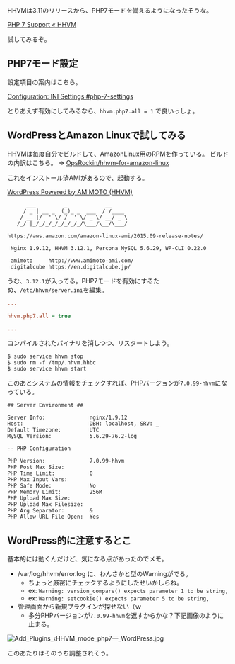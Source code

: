 
HHVMは3.11のリリースから、PHP7モードを備えるようになったそうな。

[PHP 7 Support « HHVM](http://hhvm.com/blog/10859/php-7-support)

試してみるぞ。

## PHP7モード設定

設定項目の案内はこちら。

[Configuration: INI Settings #php-7-settings](https://docs.hhvm.com/hhvm/configuration/INI-settings#php-7-settings)

とりあえず有効にしてみるなら、`hhvm.php7.all = 1` で良いっしょ。


## WordPressとAmazon Linuxで試してみる

HHVMは毎度自分でビルドして、AmazonLinux用のRPMを作っている。 ビルドの内訳はこちら。 => [OpsRockin/hhvm-for-amazon-linux](https://github.com/OpsRockin/hhvm-for-amazon-linux)


これをインストール済AMIがあるので、起動する。

[WordPress Powered by AMIMOTO (HHVM)](https://aws.amazon.com/marketplace/pp/B00V5JYXTO)


```shell:
      ___         _            __
     / _ | __ _  (_)_ _  ___  / /____
    / __ |/  ' \/ /  ' \/ _ \/ __/ _ \
   /_/ |_/_/_/_/_/_/_/_/\___/\__/\___/

https://aws.amazon.com/amazon-linux-ami/2015.09-release-notes/

 Nginx 1.9.12, HHVM 3.12.1, Percona MySQL 5.6.29, WP-CLI 0.22.0

 amimoto     http://www.amimoto-ami.com/
 digitalcube https://en.digitalcube.jp/
```

うむ、`3.12.1`が入ってる。PHP7モードを有効にするため、`/etc/hhvm/server.ini`を編集。

```/etc/hhvm/server.ini
...

hhvm.php7.all = true

...
```

コンパイルされたバイナリを消しつつ、リスタートしよう。

```
$ sudo service hhvm stop
$ sudo rm -f /tmp/.hhvm.hhbc 
$ sudo service hhvm start
```

このあとシステムの情報をチェックすれば、PHPバージョンが`7.0.99-hhvm`になっている。


```
## Server Environment ##

Server Info:              nginx/1.9.12
Host:                     DBH: localhost, SRV: _
Default Timezone:         UTC
MySQL Version:            5.6.29-76.2-log

-- PHP Configuration

PHP Version:              7.0.99-hhvm
PHP Post Max Size:        
PHP Time Limit:           0
PHP Max Input Vars:       
PHP Safe Mode:            No
PHP Memory Limit:         256M
PHP Upload Max Size:      
PHP Upload Max Filesize:  
PHP Arg Separator:        &
PHP Allow URL File Open:  Yes
```


## WordPress的に注意するとこ

基本的には動くんだけど、気になる点があったのでメモ。

- /var/log/hhvm/error.log に、わんさかと型のWarningがでる。
    - ちょっと厳密にチェックするようにしたせいかしらね。
    - ex: `Warning: version_compare() expects parameter 1 to be string,`
    - ex: `Warning: setcookie() expects parameter 5 to be string,`
- 管理画面から新規プラグインが探せない（ｗ
    - 多分PHPバージョンが`7.0.99-hhvm`を返すからかな？下記画像のように止まる。

![Add_Plugins_‹_HHVM_mode_php7_—_WordPress.jpg](https://qiita-image-store.s3.amazonaws.com/0/7454/ef0702ae-c169-a05e-5887-1bf581003d63.jpeg "Add_Plugins_‹_HHVM_mode_php7_—_WordPress.jpg")


このあたりはそのうち調整されそう。
